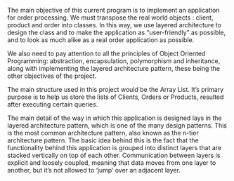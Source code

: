 The main objective of this current program is to implement an application for order processing. We must transpose the real world objects : client, product and order into classes. In this way, we use layered architecture to design the class and to make the application as “user-friendly” as possible, and to look as much alike as a real order application as possible.


We also need to pay attention to all the principles of Object Oriented Programming: abstraction, encapsulation, polymorphism and inheritance, along with implementing the layered architecture pattern, these being the other objectives of the project.


The main structure used in this project would be the Array List. It’s primary purpose is to help us store the lists of Clients, Orders or Products, resulted after executing certain queries. 


The main detail of the way in which this application is designed lays in the layered architecture pattern, which is one of the many design patterns. This is the most common architecture pattern, also known as the n-tier architecture pattern. The basic idea behind this is the fact that the functionality behind this application is grouped into distinct layers that are stacked vertically on top of each other. Communication between layers is explicit and loosely coupled, meaning that data moves from one layer to another, but it’s not allowed to ‘jump’ over an adjacent layer. 
